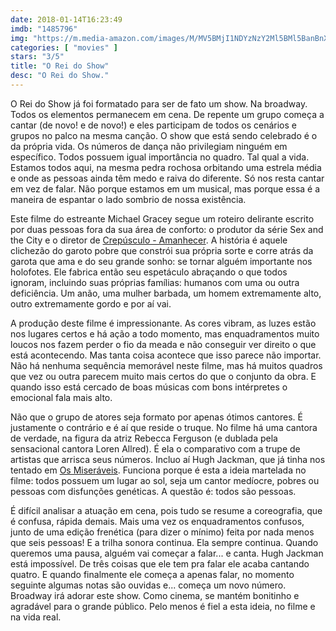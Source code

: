 ```yaml
---
date: 2018-01-14T16:23:49
imdb: "1485796"
img: "https://m.media-amazon.com/images/M/MV5BMjI1NDYzNzY2Ml5BMl5BanBnXkFtZTgwODQwODczNTM@._V1_SY150_CR1,0,101,150_.jpg"
categories: [ "movies" ]
stars: "3/5"
title: "O Rei do Show"
desc: "O Rei do Show."
---
```

O Rei do Show já foi formatado para ser de fato um show. Na broadway. Todos os elementos permanecem em cena. De repente um grupo começa a cantar (de novo! e de novo!) e eles participam de todos os cenários e grupos no palco na mesma canção. O show que está sendo celebrado é o da própria vida. Os números de dança não privilegiam ninguém em específico. Todos possuem igual importância no quadro. Tal qual a vida. Estamos todos aqui, na mesma pedra rochosa orbitando uma estrela média e onde as pessoas ainda têm medo e raiva do diferente. Só nos resta cantar em vez de falar. Não porque estamos em um musical, mas porque essa é a maneira de espantar o lado sombrio de nossa existência.

Este filme do estreante Michael Gracey segue um roteiro delirante escrito por duas pessoas fora da sua área de conforto: o produtor da série Sex and the City e o diretor de [Crepúsculo - Amanhecer](/a-saga-crepusculo-amanhecer-parte-final). A história é aquele clichezão do garoto pobre que constrói sua própria sorte e corre atrás da garota que ama e do seu grande sonho: se tornar alguém importante nos holofotes. Ele fabrica então seu espetáculo abraçando o que todos ignoram, incluindo suas próprias famílias: humanos com uma ou outra deficiência. Um anão, uma mulher barbada, um homem extremamente alto, outro extremamente gordo e por aí vai.

A produção deste filme é impressionante. As cores vibram, as luzes estão nos lugares certos e há ação a todo momento, mas enquadramentos muito loucos nos fazem perder o fio da meada e não conseguir ver direito o que está acontecendo. Mas tanta coisa acontece que isso parece não importar. Não há nenhuma sequência memorável neste filme, mas há muitos quadros que vez ou outra parecem muito mais certos do que o conjunto da obra. E quando isso está cercado de boas músicas com bons intérpretes o emocional fala mais alto.

Não que o grupo de atores seja formato por apenas ótimos cantores. É justamente o contrário e é aí que reside o truque. No filme há uma cantora de verdade, na figura da atriz Rebecca Ferguson (e dublada pela sensacional cantora Loren Allred). É ela o comparativo com a trupe de artistas que arrisca seus números. Incluo aí Hugh Jackman, que já tinha nos tentado em [Os Miseráveis](/os-miseraveis-2013). Funciona porque é esta a ideia martelada no filme: todos possuem um lugar ao sol, seja um cantor medíocre, pobres ou pessoas com disfunções genéticas. A questão é: todos são pessoas.

É difícil analisar a atuação em cena, pois tudo se resume a coreografia, que é confusa, rápida demais. Mais uma vez os enquadramentos confusos, junto de uma edição frenética (para dizer o mínimo) feita por nada menos que seis pessoas! E a trilha sonora continua. Ela sempre continua. Quando queremos uma pausa, alguém vai começar a falar... e canta. Hugh Jackman está impossível. De três coisas que ele tem pra falar ele acaba cantando quatro. E quando finalmente ele começa a apenas falar, no momento seguinte algumas notas são ouvidas e... começa um novo número. Broadway irá adorar este show. Como cinema, se mantém bonitinho e agradável para o grande público. Pelo menos é fiel a esta ideia, no filme e na vida real.
